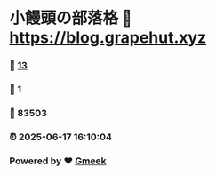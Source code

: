 # 小饅頭の部落格 :link: https://blog.grapehut.xyz 
### :page_facing_up: [13](https://blog.grapehut.xyz/tag.html) 
### :speech_balloon: 1 
### :hibiscus: 83503 
### :alarm_clock: 2025-06-17 16:10:04 
### Powered by :heart: [Gmeek](https://github.com/Meekdai/Gmeek)
